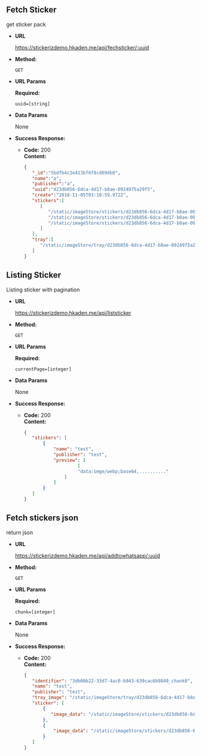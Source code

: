 **Fetch Sticker**
----
  get sticker pack

* **URL**

  https://stickerizdemo.hkaden.me/api/fechsticker/:uuid

* **Method:**

  `GET`
  
*  **URL Params**

   **Required:**
 
   `uuid=[string]`

* **Data Params**

  None

* **Success Response:**

  * **Code:** 200 <br />
    **Content:** 
    ```json
    {  
       "_id":"5bdfb4c3e413bf6f8cd69db8",
       "name":"a",
       "publisher":"a",
       "uuid":"d23db856-6dca-4d17-b8ae-0924975a29f5",
       "create":"2018-11-05T03:10:59.972Z",
       "stickers":[  
          [  
             "/static/imageStore/stickers/d23db856-6dca-4d17-b8ae-0924975a29f5/f3188c9b-87c9-4fc2-9f03-5234ce4d5237.png",
             "/static/imageStore/stickers/d23db856-6dca-4d17-b8ae-0924975a29f5/f7ab38f4-b7ec-40dc-9169-c07b5dc5b49b.png",
             "/static/imageStore/stickers/d23db856-6dca-4d17-b8ae-0924975a29f5/0a5c763b-e366-4c8a-908c-87b4d977e64f.png"
          ]
       ],
       "tray":[  
          "/static/imageStore/tray/d23db856-6dca-4d17-b8ae-0924975a29f5/cc336dc7-7242-43a3-8b4a-58cd51026222.png"
       ]
    }    
    ```

 **Listing Sticker**
 ----
   Listing sticker with pagination
 
 * **URL**
 
   https://stickerizdemo.hkaden.me/api/liststicker
 
 * **Method:**
 
   `GET`
   
 *  **URL Params**
 
    **Required:**
  
    `currentPage=[integer]`
 
 * **Data Params**
 
   None
 
 * **Success Response:**
 
   * **Code:** 200 <br />
     **Content:** 
     ```json
     {  
        "stickers": [
            {
                "name": "test",
                "publisher": "test",
                "preview": [
                         [
                         "data:imge/webp;base64,.........."
                    ]
                ]
            }
        ]
     }    
     ```
     
 **Fetch stickers json**
 ----
   return json
 
 * **URL**
 
   https://stickerizdemo.hkaden.me/api/addtowhatsapp/:uuid
 
 * **Method:**
 
   `GET`
   
 *  **URL Params**
 
    **Required:**
  
    `chunk=[integer]`
 
 * **Data Params**
 
   None
 
 * **Success Response:**
 
   * **Code:** 200 <br />
     **Content:** 
     ```json
     {  
        "identifier": "3db09b22-33d7-4ac0-b943-639cac6b9849_chunk0",
        "name": "test",
        "publisher": "test",
        "tray_image": "/static/imageStore/tray/d23db856-6dca-4d17-b8ae-0924975a29f5/cc336dc7-7242-43a3-8b4a-58cd51026222.png",
        "sticker": [
            {
               "image_data": "/static/imageStore/stickers/d23db856-6dca-4d17-b8ae-0924975a29f5/f3188c9b-87c9-4fc2-9f03-5234ce4d5237.png"
            },
            {
                "image_data": "/static/imageStore/stickers/d23db856-6dca-4d17-b8ae-0924975a29f5/f3188c9b-87c9-4fc2-9f03-5234ce4d5237.png"
            }
        ]
     }    
     ```
 
 
  
 


